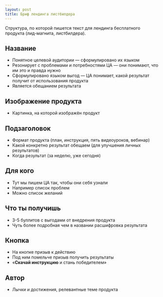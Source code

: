 ```yaml
---
layout: post
title: Бриф лендинга листбилдера
---
```


Структура, по которой пишется текст для лендинга бесплатного продукта (лид-магнита, листбилдера).

## Название

- Понятное целевой аудитории — сформулировано их языком
- Резонирует с проблемами и потребностями ЦА — они понимают, что им это и правда нужно
- Сформулировано языком выгод — ЦА понимает, какой результат получит от использования продукта
- Является обещанием результата

## Изображение продукта

- Картинка, на которой изображён продукт

## Подзаголовок

- Формат продукта (план, инструкция, пять видеоуроков, вебинар)
- Какой конкретно результат обещаем (для улучшения личных результатов)
- Когда результат (за неделю, уже сегодня)

## Для кого

- Тут мы пишем ЦА так, чтобы они себя узнали
- Например список проблем
- Можно список желаний

## Что ты получишь

- 3-5 буллитов с выгодами от внедрения продукта
- Чуть более подробная чем в названии расшифровка результата

## Кнопка

- На кнопке призыв к действию
- Под ним помельче призыв получить результаты
- «**Скачай инструкцию** и стань победителем»

## Автор

- Лычки и достижения, релевантные теме продукта

